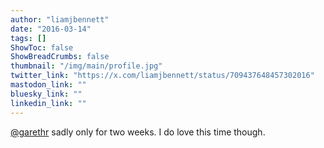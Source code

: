 ```yaml
---
author: "liamjbennett"
date: "2016-03-14"
tags: []
ShowToc: false
ShowBreadCrumbs: false
thumbnail: "/img/main/profile.jpg"
twitter_link: "https://x.com/liamjbennett/status/709437648457302016"
mastodon_link: ""
bluesky_link: ""
linkedin_link: ""
---
```


[@garethr](https://x.com/garethr) sadly only for two weeks. I do love this time though.

